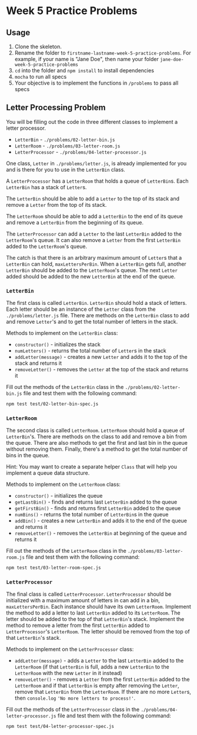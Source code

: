 # Week 5 Practice Problems

## Usage

1. Clone the skeleton.
2. Rename the folder to `firstname-lastname-week-5-practice-problems`. For
   example, if your name is "Jane Doe", then name your folder
   `jane-doe-week-5-practice-problems`
3. `cd` into the folder and `npm install` to install dependencies
4. `mocha` to run all specs
5. Your objective is to implement the functions in `/problems` to pass all specs

## Letter Processing Problem

You will be filling out the code in three different classes to implement a
letter processor.

- `LetterBin` - `./problems/02-letter-bin.js`
- `LetterRoom` - `./problems/03-letter-room.js`
- `LetterProcessor` - `./problems/04-letter-processor.js`

One class, `Letter` in `./problems/letter.js`, is already implemented for you
and is there for you to use in the `LetterBin` class.

A `LetterProcessor` has a `LetterRoom` that holds a queue of `LetterBin`s. Each
`LetterBin` has a stack of `Letter`s.

The `LetterBin` should be able to add a `Letter` to the top of its stack and
remove a `Letter` from the top of its stack.

The `LetterRoom` should be able to add a `LetterBin` to the end of its queue and
remove a `LetterBin` from the beginning of its queue.

The `LetterProcessor` can add a `Letter` to the last `LetterBin` added to the
`LetterRoom`'s queue. It can also remove a `Letter` from the first `LetterBin`
added to the `LetterRoom`'s queue.

The catch is that there is an arbitrary maximum amount of `Letter`s that a
`LetterBin` can hold, `maxLettersPerBin`. When a `LetterBin` gets full, another
`LetterBin` should be added to the `LetterRoom`'s queue. The next `Letter` added
should be added to the new `LetterBin` at the end of the queue.

### `LetterBin`

The first class is called `LetterBin`. `LetterBin` should hold a stack of
letters. Each letter should be an instance of the `Letter` class from the
`./problems/letter.js` file. There are methods on the `LetterBin` class to add
and remove `Letter`'s and to get the total number of letters in the stack.

Methods to implement on the `LetterBin` class:

- `constructor()` - initializes the stack
- `numLetters()` - returns the total number of `Letter`s in the stack
- `addLetter(message)` - creates a new `Letter` and adds it to the top of the
  stack and returns it
- `removeLetter()` - removes the `Letter` at the top of the stack and returns it

Fill out the methods of the `LetterBin` class in the
`./problems/02-letter-bin.js` file and test them with the following command:

```bash
npm test test/02-letter-bin-spec.js
```

### `LetterRoom`

The second class is called `LetterRoom`. `LetterRoom` should hold a queue of
`LetterBin`'s. There are methods on the class to add and remove a bin from the
queue. There are also methods to get the first and last bin in the queue without
removing them. Finally, there's a method to get the total number of bins in the
queue.

Hint: You may want to create a separate helper `Class` that will help you
implement a queue data structure.

Methods to implement on the `LetterRoom` class:

- `constructor()` - initializes the queue
- `getLastBin()` - finds and returns last `LetterBin` added to the queue
- `getFirstBin()` - finds and returns first `LetterBin` added to the queue
- `numBins()` - returns the total number of `LetterBin`s in the queue
- `addBin()` - creates a new `LetterBin` and adds it to the end of the queue and
  returns it
- `removeLetter()` - removes the `LetterBin` at beginning of the queue and
  returns it

Fill out the methods of the `LetterRoom` class in the
`./problems/03-letter-room.js` file and test them with the following command:

```bash
npm test test/03-letter-room-spec.js
```

### `LetterProcessor`

The final class is called `LetterProcessor`. `LetterProcessor` should be
initialized with a maximum amount of letters in can add in a bin,
`maxLettersPerBin`. Each instance should have its own `LetterRoom`. Implement
the method to add a letter to last `LetterBin` added to its `LetterRoom`. The
letter should be added to the top of that `LetterBin`'s stack.
Implement the method to remove a letter from the first `LetterBin` added to
`LetterProcessor`'s `LetterRoom`. The letter should be removed from the top of
that `LetterBin`'s stack.

Methods to implement on the `LetterProcessor` class:

- `addLetter(message)` - adds a `Letter` to the last `LetterBin` added to the
  `LetterRoom` (if that `LetterBin` is full, adds a new `LetterBin` to the
  `LetterRoom` with the new `Letter` in it instead)
- `removeLetter()` - removes a `Letter` from the first `LetterBin` added to the
  `LetterRoom` and if that `LetterBin` is empty after removing the `Letter`,
  remove that `LetterBin` from the `LetterRoom`. If there are no more `Letter`s,
  then `console.log` `'No more letters to process!'`.

Fill out the methods of the `LetterProcessor` class in the
`./problems/04-letter-processor.js` file and test them with the following
command:

```bash
npm test test/04-letter-processor-spec.js
```


[week-5-extra-practice-problems]: https://github.com/appacademy/assessment-for-week-05-v2-practice-a-extra-practice-problems
